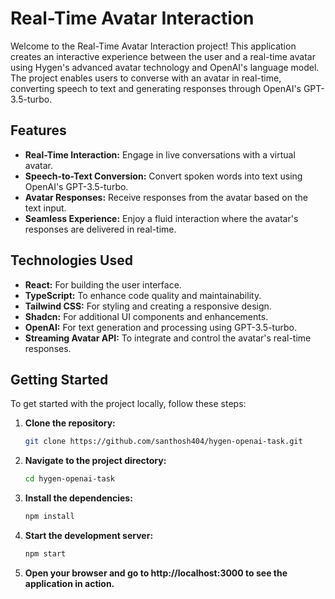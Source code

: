 # Real-Time Avatar Interaction

Welcome to the Real-Time Avatar Interaction project! This application creates an interactive experience between the user and a real-time avatar using Hygen's advanced avatar technology and OpenAI's language model. The project enables users to converse with an avatar in real-time, converting speech to text and generating responses through OpenAI's GPT-3.5-turbo.

## Features

- **Real-Time Interaction:** Engage in live conversations with a virtual avatar.
- **Speech-to-Text Conversion:** Convert spoken words into text using OpenAI's GPT-3.5-turbo.
- **Avatar Responses:** Receive responses from the avatar based on the text input.
- **Seamless Experience:** Enjoy a fluid interaction where the avatar's responses are delivered in real-time.

## Technologies Used

- **React:** For building the user interface.
- **TypeScript:** To enhance code quality and maintainability.
- **Tailwind CSS:** For styling and creating a responsive design.
- **Shadcn:** For additional UI components and enhancements.
- **OpenAI:** For text generation and processing using GPT-3.5-turbo.
- **Streaming Avatar API:** To integrate and control the avatar's real-time responses.


## Getting Started

To get started with the project locally, follow these steps:

1. **Clone the repository:**

   ```bash
   git clone https://github.com/santhosh404/hygen-openai-task.git
   ```
2. **Navigate to the project directory:**

   ```bash
   cd hygen-openai-task
   ```
3. **Install the dependencies:**

   ```bash
   npm install
   ```
4. **Start the development server:**

   ```bash
   npm start
   ```
5. **Open your browser and go to http://localhost:3000 to see the application in action.**

